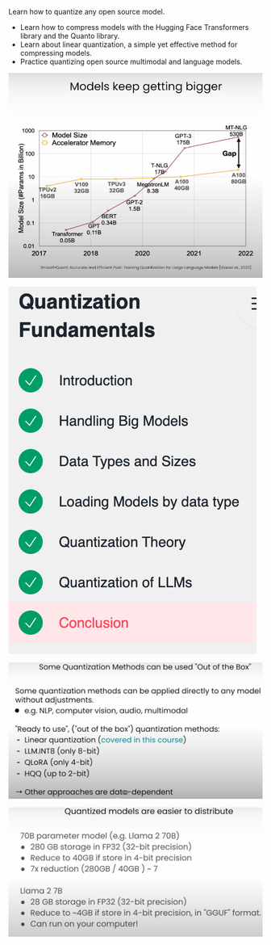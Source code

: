 
Learn how to quantize any open source model.

- Learn how to compress models with the Hugging Face Transformers library and the Quanto library.
- Learn about linear quantization, a simple yet effective method for compressing models.
- Practice quantizing open source multimodal and language models.

![Models Keep getting bigger](./Pasted%20image%2020240418105431.png)

![Lesson Plan](./Pasted%20image%2020240420211640.png)

![Out of the box Quantization Methods](./Pasted%20image%2020240420210939.png)

![Easier to Distribute](./Pasted%20image%2020240420210826.png)






